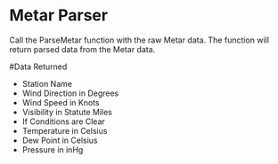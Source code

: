 # Metar Parser

Call the ParseMetar function with the raw Metar data. The function will return parsed data from the Metar data.

#Data Returned

- Station Name
- Wind Direction in Degrees
- Wind Speed in Knots
- Visibility in Statute Miles
- If Conditions are Clear
- Temperature in Celsius
- Dew Point in Celsius
- Pressure in inHg
